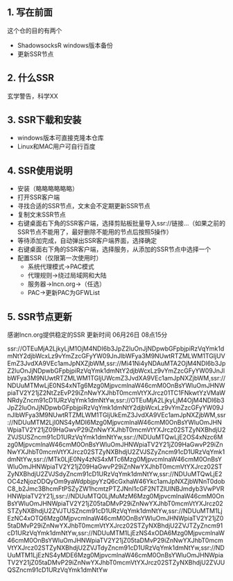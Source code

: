## 1. 写在前面

这个仓的目的有两个

* ShadowsocksR windows版本备份
* 更新SSR节点

## 2. 什么SSR

玄学警告，科学XX

## 3. SSR下载和安装

* windows版本可直接克隆本仓库
* Linux和MAC用户可自行百度

## 4. SSR使用说明

* 安装（略略略略略略）
* 打开SSR客户端
* 寻找合适的SSR节点，文末会不定期更新SSR节点
* 复制文末SSR节点
* 右键桌面右下角的SSR客户端，选择剪贴板批量导入ssr://链接...（如果之前的SSR节点不能用了，最好删除不能用的节点后按照5操作）
* 等待添加完成，自动弹出SSR客户端界面，选择确定
* 右键桌面右下角的SSR客户端，选择服务，从添加的SSR节点中选择一个
* 配置SSR（仅限第一次使用时）
  * 系统代理模式->PAC模式
  * 代理规则->绕过局域网和大陆
  * 服务器->lncn.org->（任选）
  * PAC->更新PAC为GFWList

## 5. SSR节点更新

感谢lncn.org提供稳定的SSR
更新时间 06月26日 08点15分

ssr://OTEuMjA2LjkyLjM1OjM4NDI6b3JpZ2luOnJjNDpwbGFpbjpiRzVqYmk1dmNtY2djbWcxLz9vYmZzcGFyYW09JnJlbWFya3M9NUwtRTZMLWM1TGljUVEmZ3JvdXA9VEc1amJpNXZjbWM,ssr://Mi41Ni4yNDAuMTA2OjM4NDI6b3JpZ2luOnJjNDpwbGFpbjpiRzVqYmk1dmNtY2djbWcxLz9vYmZzcGFyYW09JnJlbWFya3M9NUwtRTZMLWM1TGljUWcmZ3JvdXA9VEc1amJpNXZjbWM,ssr://NDUuMTMwLjE0NS4xNTg6Mzg0MjpvcmlnaW46cmM0OnBsYWluOmJHNWpiaTV2Y21jZ2NtZzEvP29iZnNwYXJhbT0mcmVtYXJrcz01TC1FNkwtYzVMaWNRdyZncm91cD1URzVqYmk1dmNtYw,ssr://OTEuMjA2LjkyLjM4OjM4NDI6b3JpZ2luOnJjNDpwbGFpbjpiRzVqYmk1dmNtY2djbWcxLz9vYmZzcGFyYW09JnJlbWFya3M9NUwtRTZMLWM1TGljUkEmZ3JvdXA9VEc1amJpNXZjbWM,ssr://NDUuMTM2LjI0NS4yMDI6Mzg0MjpvcmlnaW46cmM0OnBsYWluOmJHNWpiaTV2Y21jZ09HaGwvP29iZnNwYXJhbT0mcmVtYXJrcz02STZyNXBhdjU2ZVJSUSZncm91cD1URzVqYmk1dmNtYw,ssr://NDUuMTQwLjE2OS4xNzc6Mzg0MjpvcmlnaW46cmM0OnBsYWluOmJHNWpiaTV2Y21jZ09HaGwvP29iZnNwYXJhbT0mcmVtYXJrcz02STZyNXBhdjU2ZVJSZyZncm91cD1URzVqYmk1dmNtYw,ssr://MTk0LjE0Ny4zNS4xMTc6Mzg0MjpvcmlnaW46cmM0OnBsYWluOmJHNWpiaTV2Y21jZ09HaGwvP29iZnNwYXJhbT0mcmVtYXJrcz02STZyNXBhdjU2ZVJSdyZncm91cD1URzVqYmk1dmNtYw,ssr://NDUuMTQwLjE2OC4zNjozODQyOm9yaWdpbjpyYzQ6cGxhaW46Ykc1amJpNXZjbWNnT0dobC8_b2Jmc3BhcmFtPSZyZW1hcmtzPTZJNnI1cGF2NTZlUlNBJmdyb3VwPVRHNWpiaTV2Y21j,ssr://NDUuMTQ0LjMuMzM6Mzg0MjpvcmlnaW46cmM0OnBsYWluOmJHNWpiaTV2Y21jZ05taDMvP29iZnNwYXJhbT0mcmVtYXJrcz02STZyNXBhdjU2ZVJTUSZncm91cD1URzVqYmk1dmNtYw,ssr://NDUuMTM1LjEzNC4xOTQ6Mzg0MjpvcmlnaW46cmM0OnBsYWluOmJHNWpiaTV2Y21jZ05taDMvP29iZnNwYXJhbT0mcmVtYXJrcz02STZyNXBhdjU2ZVJTZyZncm91cD1URzVqYmk1dmNtYw,ssr://NDUuMTM1LjEzNS4xODA6Mzg0MjpvcmlnaW46cmM0OnBsYWluOmJHNWpiaTV2Y21jZ05taDMvP29iZnNwYXJhbT0mcmVtYXJrcz02STZyNXBhdjU2ZVJTdyZncm91cD1URzVqYmk1dmNtYw,ssr://NDUuMTM1LjEzNS4yMDE6Mzg0MjpvcmlnaW46cmM0OnBsYWluOmJHNWpiaTV2Y21jZ05taDMvP29iZnNwYXJhbT0mcmVtYXJrcz02STZyNXBhdjU2ZVJUQSZncm91cD1URzVqYmk1dmNtYw
